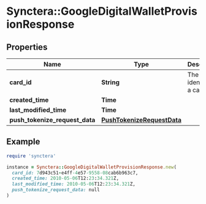 # Synctera::GoogleDigitalWalletProvisionResponse

## Properties

| Name | Type | Description | Notes |
| ---- | ---- | ----------- | ----- |
| **card_id** | **String** | The unique identifier of a card | [optional] |
| **created_time** | **Time** |  | [optional] |
| **last_modified_time** | **Time** |  | [optional] |
| **push_tokenize_request_data** | [**PushTokenizeRequestData**](PushTokenizeRequestData.md) |  | [optional] |

## Example

```ruby
require 'synctera'

instance = Synctera::GoogleDigitalWalletProvisionResponse.new(
  card_id: 7d943c51-e4ff-4e57-9558-08cab6b963c7,
  created_time: 2010-05-06T12:23:34.321Z,
  last_modified_time: 2010-05-06T12:23:34.321Z,
  push_tokenize_request_data: null
)
```

